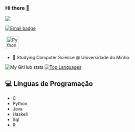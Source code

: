 ### Hi there 👋

![](https://visitor-badge.laobi.icu/badge?page_id=pestana1213.pestanta1213)
 
[![Email badge](https://img.shields.io/badge/-Email-c71610?style=for-the-badge&logo=Gmail&logoColor=white)](mailto:pestanapt@gmail.com)
<p 
 <a href= "https://www.linkedin.com/in/jo%C3%A3o-nogueira-b33b661ba/" target="_blank" rel="noopener noreferrer"> <img src="https://cdn.jsdelivr.net/npm/simple-icons@v3/icons/linkedin.svg" alt="Python" height="40" style="vertical-align:top; margin:4px"></a>
   </a>
 </p>


- 🔭 Studying Computer Science @ Universidade do Minho.

![My GitHub stats](https://github-readme-stats.vercel.app/api?username=pestana1213&count_private=true&show_icons=true&theme=nord&hide=contribs&hide_border=true)
[![Top Languages](https://github-readme-stats.vercel.app/api/top-langs/?username=risingfisan&layout=compact&theme=nord&hide_border=true)](https://github.com/anuraghazra/github-readme-stats)

## 💻 Línguas de Programação
* C
* Python
* Java
* Haskell
* Sql
* R
